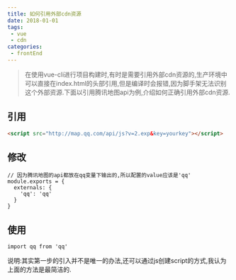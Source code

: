 ```yaml
---
title: 如何引用外部cdn资源  
date: 2018-01-01
tags:
 - vue
 - cdn          
categories: 
 - frontEnd
---
```


> 在使用vue-cli进行项目构建时,有时是需要引用外部cdn资源的,生产环境中可以直接在index.html的头部引用,但是编译时会报错,因为脚手架无法识别这个外部资源.下面以引用腾讯地图api为例,介绍如何正确引用外部cdn资源.

<!-- more -->

## 引用

```html
<script src="http://map.qq.com/api/js?v=2.exp&key=yourkey"></script>
```
## 修改

```ecmascript
// 因为腾讯地图的api都放在qq变量下输出的,所以配置的value应该是'qq'
module.exports = {
  externals: {
    'qq': 'qq'
  }
}
```
## 使用

```ecmascript 6
import qq from 'qq'
```

说明:其实第一步的引入并不是唯一的办法,还可以通过js创建script的方式,我认为上面的方法是最简洁的.   

 